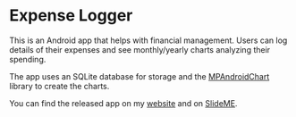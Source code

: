 # Expense Logger
This is an Android app that helps with financial management. Users can log details of their expenses and see monthly/yearly charts analyzing their spending.

The app uses an SQLite database for storage and the [MPAndroidChart](https://github.com/PhilJay/MPAndroidChart) library to create the charts.

You can find the released app on my [website](http://yujotseng.com/projects/expense-logger.html) and on [SlideME](http://slideme.org/application/expense-logger).
